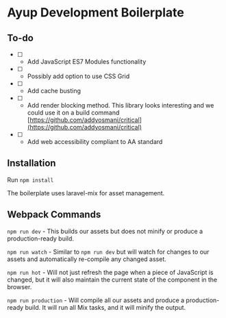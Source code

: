 # Ayup Development Boilerplate

## To-do
- [ ] - Add JavaScript ES7 Modules functionality
- [ ] - Possibly add option to use CSS Grid
- [ ] - Add cache busting
- [ ] - Add render blocking method. This library looks interesting and we could use it on a build command [https://github.com/addyosmani/critical](https://github.com/addyosmani/critical)
- [ ] - Add web accessibility compliant to AA standard

## Installation
Run `npm install`

The boilerplate uses laravel-mix for asset management.

## Webpack Commands
`npm run dev` - This builds our assets but does not minify or produce a production-ready build.

`npm run watch` - Similar to `npm run dev` but will watch for changes to our assets and automatically re-compile any changed asset.

`npm run hot` - Will not just refresh the page when a piece of JavaScript is changed, but it will also maintain the current state of the component in the browser.

`npm run production` - Will compile all our assets and produce a production-ready build. It will run all Mix tasks, and it will minify the output.